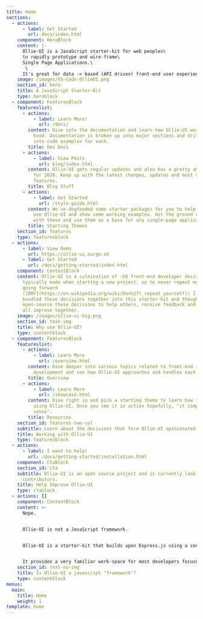 ```yaml
---
title: Home
sections:
  - actions:
      - label: Get Started
        url: docs/index.html
    component: HeroBlock
    content: |-
      Ollie-UI is a JavaScript starter-kit for web peoples\
      to rapidly prototype and wire-frame\
      Single Page Applications.\
       \
      It's great for data -> based (API driven) front-end user experiences.
    image: /images/VS-Code-OllieUI.png
    section_id: hero
    title: A JavaScript Starter-Kit
    type: heroblock
  - component: FeaturesBlock
    featureslist:
      - actions:
          - label: Learn More!
            url: /docs/
        content: Dive into the documentation and learn how Ollie-UI works under the
          hood. Documentation is broken up into major sections and drills-down
          into code examples for each.
        title: Dev Docs
      - actions:
          - label: View Posts
            url: blog/index.html
        content: Ollie-UI gets regular updates and also has a pretty ambitious road-map
          for 2020. Keep up with the latest changes, updates and most voted upon
          features.
        title: Blog Stuff
      - actions:
          - label: Get Started
            url: /style-guide.html
        content: We've dogfooded some starter packages for you to help learn how best to
          use Ollie-UI and show some working examples. Hit the ground running
          with these and use them as a base for any single-page application!
        title: Starting Themes
    section_id: features
    type: featuresblock
  - actions:
      - label: View Demo
        url: https://ollie-ui.surge.sh
      - label: Get Started
        url: /docs/getting-started/index.html
    component: ContentBlock
    content: Ollie-UI is a culmination of ~50 front-end developer decisions
      typically made when starting a new project, so to never repeat myself
      going forward
      ([DRY](https://en.wikipedia.org/wiki/Don%27t_repeat_yourself)) I've
      bundled these decisions together into this starter-kit and thought I'd
      open-source these decisions to help others, receive feedback and we can
      all improve together.
    image: /images/ollie-ui-big.png
    section_id: text-img
    title: Why use Ollie-UI?
    type: contentblock
  - component: FeaturesBlock
    featureslist:
      - actions:
          - label: Learn More
            url: /overview.html
        content: Dive deeper into various topics related to front-end JavaScript/SPA
          development and see how Ollie-UI approaches and handles each decision.
        title: Overview
      - actions:
          - label: Learn More
            url: /showcase.html
        content: Dive right in and pick a starting theme to learn how to build SPA's
          using Ollie-UI. Once you see it in action hopefully, "it simply makes
          sense".
        title: Resources
    section_id: features-two-col
    subtitle: Learn about the decisions that form Ollie-UI opinionated setup
    title: Working with Ollie-UI
    type: featuresblock
  - actions:
      - label: I want to help!
        url: /docs/getting-started/installation.html
    component: CtaBlock
    section_id: cta
    subtitle: Ollie-UI is an open source project and is currently looking for active
      contributors.
    title: Help Improve Ollie-UI
    type: ctablock
  - actions: []
    component: ContentBlock
    content: >-
      Nope. 


      Ollie-UI is not a JavaScript framework. 


      Ollie-UI is a starter-kit that builds upon Express.js using a centralized API development approach. 


      It provides a very familiar work-space for most developers focused on Front-End development to rapidly consume JSON data via a mock REST API. It's great for building front-end components, layouts or templates around mock data structure(s).
    section_id: text-no-img
    title: Is Ollie-UI a javascript "framework"?
    type: contentblock
menus:
  main:
    title: Home
    weight: 1
template: home
---
```

